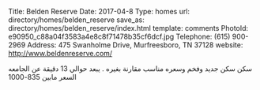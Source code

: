 Title:          Belden Reserve
Date:           2017-04-8
Type:           homes
url:            directory/homes/belden_reserve
save_as:        directory/homes/belden_reserve/index.html
template:       comments
PhotoId:        e90950_c88a04f3583a4e8c8f71478b35cf6dcf.jpg
Telephone:      (615) 900-2969
Address:        475 Swanholme Drive, Murfreesboro, TN 37128
website:        http://www.beldenreserve.com/

سكن سكن جديد وفخم وسعره مناسب مقارنة بغيره . يبعد حوالي 13 دقيقة عن الجامعه السعر مابين 835-1000
